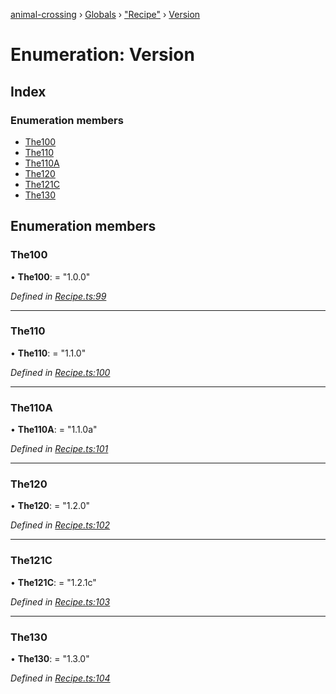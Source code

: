 [animal-crossing](../README.md) › [Globals](../globals.md) › ["Recipe"](../modules/_recipe_.md) › [Version](_recipe_.version.md)

# Enumeration: Version

## Index

### Enumeration members

* [The100](_recipe_.version.md#the100)
* [The110](_recipe_.version.md#the110)
* [The110A](_recipe_.version.md#the110a)
* [The120](_recipe_.version.md#the120)
* [The121C](_recipe_.version.md#the121c)
* [The130](_recipe_.version.md#the130)

## Enumeration members

###  The100

• **The100**: = "1.0.0"

*Defined in [Recipe.ts:99](https://github.com/Norviah/animal-crossing/blob/a6bd02a/module/types/Recipe.ts#L99)*

___

###  The110

• **The110**: = "1.1.0"

*Defined in [Recipe.ts:100](https://github.com/Norviah/animal-crossing/blob/a6bd02a/module/types/Recipe.ts#L100)*

___

###  The110A

• **The110A**: = "1.1.0a"

*Defined in [Recipe.ts:101](https://github.com/Norviah/animal-crossing/blob/a6bd02a/module/types/Recipe.ts#L101)*

___

###  The120

• **The120**: = "1.2.0"

*Defined in [Recipe.ts:102](https://github.com/Norviah/animal-crossing/blob/a6bd02a/module/types/Recipe.ts#L102)*

___

###  The121C

• **The121C**: = "1.2.1c"

*Defined in [Recipe.ts:103](https://github.com/Norviah/animal-crossing/blob/a6bd02a/module/types/Recipe.ts#L103)*

___

###  The130

• **The130**: = "1.3.0"

*Defined in [Recipe.ts:104](https://github.com/Norviah/animal-crossing/blob/a6bd02a/module/types/Recipe.ts#L104)*

